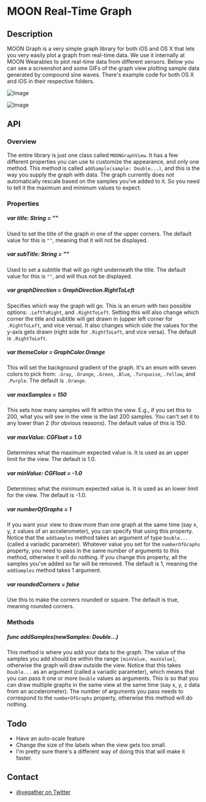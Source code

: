 # MOON Real-Time Graph

## Description
MOON Graph is a very simple graph library for both iOS and OS X that lets you very easily plot a graph from real-time data. We use it internally at MOON Wearables to plot real-time data from different sensors. Below you can see a screenshot and some GIFs of the graph view plotting sample data generated by compound sine waves. There's example code for both OS X and iOS in their respective folders.

![Image](http://imgur.com/3s3W2CH.png)

![Image](http://imgur.com/aBwsPs5.gif)

## API
### Overview
The entire library is just one class called `MOONGraphView`. It has a few different properties you can use to customize the appearance, and only one method. This method is called `addSample(sample: Double...)`, and this is the way you supply the graph with data. The graph currently does not automatically rescale based on the samples you've added to it. So you need to tell it the maximum and minimum values to expect.

### Properties

##### var title: String = ""
Used to set the title of the graph in one of the upper corners. The default value for this is `""`, meaning that it will not be displayed.

##### var subTitle: String = ""
Used to set a subtitle that will go right underneath the title. The default value for this is `""`, and will thus not be displayed.

##### var graphDirection = GraphDirection.RightToLeft
Specifies which way the graph will go. This is an enum with two possible options: `.LeftToRight`, and `.RightToLeft`. Setting this will also change which corner the title and subtitle will get drawn in (upper left corner for `.RightToLeft`, and vice versa). It also changes which side the values for the y-axis gets drawn (right side for `.RightToLeft`, and vice versa). The default is `.RightToLeft`.

##### var themeColor = GraphColor.Orange
This will set the background gradient of the graph. It's an enum with seven colors to pick from: `.Gray`, `.Orange`, `.Green`, `.Blue`, `.Turquoise`, `.Yellow`, and `.Purple`. The default is `.Orange`.

##### var maxSamples = 150
This sets how many samples will fit within the view. E.g., if you set this to 200, what you will see in the view is the last 200 samples. You can't set it to any lower than 2 (for obvious reasons). The default value of this is 150.

##### var maxValue: CGFloat = 1.0
Determines what the maximum expected value is. It is used as an upper limit for the view. The default is 1.0.

##### var minValue: CGFloat = -1.0
Determines what the minimum expected value is. It is used as an lower limit for the view. The default is -1.0.

##### var numberOfGraphs = 1
If you want your view to draw more than one graph at the same time (say x, y, z values of an accelerometer), you can specify that using this property. Notice that the `addSamples` method takes an argument of type `Double...` (called a variadic parameter). Whatever value you set for the `numberOfGraphs` property, you need to pass in the same number of arguments to this method, otherwise it will do nothing. If you change this property, all the samples you've added so far will be removed. The default is 1, meaning the `addSamples` method takes 1 argument.

##### var roundedCorners = false
Use this to make the corners rounded or square. The default is true, meaning rounded corners.

### Methods
##### func addSamples(newSamples: Double...)
This method is where you add your data to the graph. The value of the samples you add should be within the range `[minValue, maxValue]`, otherwise the graph will draw outside the view. Notice that this takes `Double...` as an argument (called a variadic parameter), which means that you can pass it one or more `Double` values as arguments. This is so that you can draw multiple graphs in the same view at the same time (say x, y, z data from an accelerometer). The number of arguments you pass needs to correspond to the `numberOfGraphs` property, otherwise this method will do nothing.

## Todo
- Have an auto-scale feature
- Change the size of the labels when the view gets too small.
- I'm pretty sure there's a different way of doing this that will make it faster.

## Contact
- [@vegather on Twitter](http://www.twitter.com/vegather)
